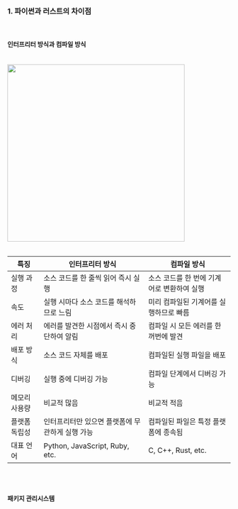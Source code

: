 

### 1. 파이썬과 러스트의 차이점

<br/>

#### 인터프리터 방식과 컴파일 방식

<br/>

<img src="https://github.com/user-attachments/assets/09a901ae-40bb-4e29-bf4b-20f2d9709279" width="400">

<br/>
<br/>



| 특징                        | 인터프리터 방식                         | 컴파일 방식                       |
|----------------------------|--------------------------------------|----------------------------------|
| 실행 과정                   | 소스 코드를 한 줄씩 읽어 즉시 실행          | 소스 코드를 한 번에 기계어로 변환하여 실행    |
| 속도                        | 실행 시마다 소스 코드를 해석하므로 느림       | 미리 컴파일된 기계어를 실행하므로 빠름       |
| 에러 처리                   | 에러를 발견한 시점에서 즉시 중단하여 알림    | 컴파일 시 모든 에러를 한꺼번에 발견        |
| 배포 방식                   | 소스 코드 자체를 배포                        | 컴파일된 실행 파일을 배포                   |
| 디버깅                      | 실행 중에 디버깅 가능                       | 컴파일 단계에서 디버깅 가능                  |
| 메모리 사용량               | 비교적 많음                                 | 비교적 적음                                 |
| 플랫폼 독립성               | 인터프리터만 있으면 플랫폼에 무관하게 실행 가능 | 컴파일된 파일은 특정 플랫폼에 종속됨          |
| 대표 언어                   | Python, JavaScript, Ruby, etc.        | C, C++, Rust, etc.                    |


<br/>
<br/>

#### 패키지 관리시스템
